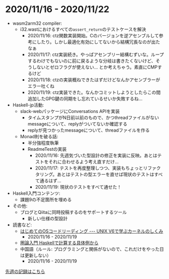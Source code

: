 # 2020/11/16 - 2020/11/22

- wasm2arm32 compiler:
    - i32.wastにおけるすべての`assert_return`のテストケースを解決
        - 2020/11/16: ctz関数実装開始。Cのバージョンを逆アセンブルして参考にしたり。しかし最適化有効にしてないから結構冗長なのが出たなぁ
        - 2020/11/17: ctz実装続き。やっぱアセンブリー結構むずいな。ループするわけでもないのに前に戻るような分岐は書きたくないけど、そうしないとゼロフラグが使えない... とか考えちゃう。素直にCMPするけど
        - 2020/11/18: ctzの実装概ねできたはずだけどなんかアセンブラーがエラー吐くね
        - 2020/11/19: ctz実装できた。なんかコミットしようとしたらこの間追加したGPG鍵の同期をし忘れているせいか失敗するね...
- Haskell-jp活動:
    - slack-webパッケージにConversations APIを実装
        - タイムスタンプがN日前以前のもので、かつthreadファイルがないmessageについて、replyがついてないか確認する
        - replyが見つかったmessageについて、threadファイルを作る
    - Monad則を破る話:
        - 半分強程度執筆
        - ReadmeTestの実装
            - 2020/11/16: 先週気づいた型設計の修正を実装に反映。あとはテストをそれに合わせるよう考え直すだけ...
            - 2020/11/17: テストを再度整理しつつ、実装もちょっとリファクタリング。あとはテストの型エラーを直せば現状のテストはすべて通るはず...
            - 2020/11/19: 現状のテストをすべて通せた！
- Haskell入門コンテンツ:
    - 課題9の不足箇所を埋める
- その他:
    - ブログとQiitaに同時投稿するのをサポートするツール
        - 新しい仕様の型設計
- 読書など:
    - [はじめてのOSコードリーディング --- UNIX V6で学ぶカーネルのしくみ](https://gihyo.jp/dp/ebook/2013/978-4-7741-5517-3)
        - 2020/11/16 - 2020/11/19
    - [圏論入門 Haskellで計算する具体例から](https://www.nippyo.co.jp/shop/book/8340.html)
    - 中国語（ルール: プログラミングと関係がないので、これだけをやった日は更新しない）
        - 2020/11/16 - 2020/11/19

[先週の記録はこちら](https://github.com/igrep/daily-commits/blob/262f4a67e84582d0512469822f1d2f000eaac0af/yesterday.md)
